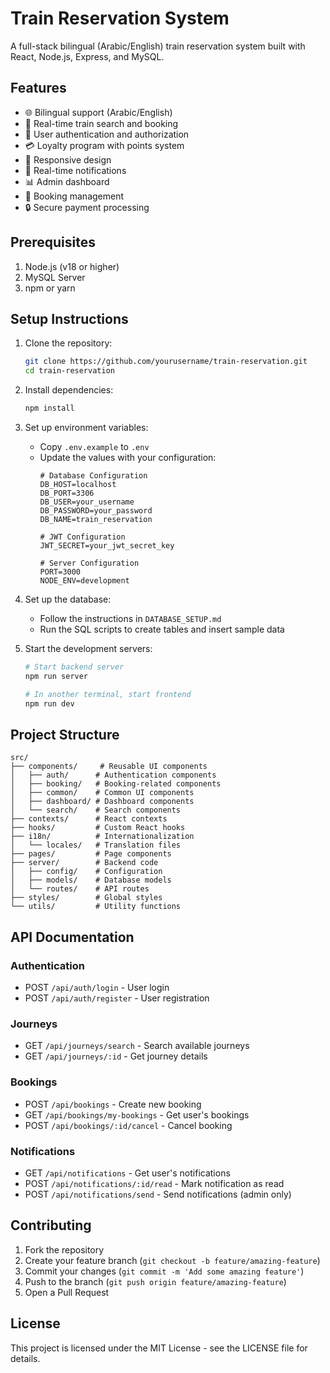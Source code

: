 # Train Reservation System

A full-stack bilingual (Arabic/English) train reservation system built with React, Node.js, Express, and MySQL.

## Features

- 🌐 Bilingual support (Arabic/English)
- 🚂 Real-time train search and booking
- 👤 User authentication and authorization
- 💳 Loyalty program with points system
- 📱 Responsive design
- 🔔 Real-time notifications
- 📊 Admin dashboard
- 🎫 Booking management
- 🔒 Secure payment processing

## Prerequisites

1. Node.js (v18 or higher)
2. MySQL Server
3. npm or yarn

## Setup Instructions

1. Clone the repository:
   ```bash
   git clone https://github.com/yourusername/train-reservation.git
   cd train-reservation
   ```

2. Install dependencies:
   ```bash
   npm install
   ```

3. Set up environment variables:
   - Copy `.env.example` to `.env`
   - Update the values with your configuration:
     ```env
     # Database Configuration
     DB_HOST=localhost
     DB_PORT=3306
     DB_USER=your_username
     DB_PASSWORD=your_password
     DB_NAME=train_reservation

     # JWT Configuration
     JWT_SECRET=your_jwt_secret_key

     # Server Configuration
     PORT=3000
     NODE_ENV=development
     ```

4. Set up the database:
   - Follow the instructions in `DATABASE_SETUP.md`
   - Run the SQL scripts to create tables and insert sample data

5. Start the development servers:

   ```bash
   # Start backend server
   npm run server

   # In another terminal, start frontend
   npm run dev
   ```

## Project Structure

```
src/
├── components/     # Reusable UI components
│   ├── auth/      # Authentication components
│   ├── booking/   # Booking-related components
│   ├── common/    # Common UI components
│   ├── dashboard/ # Dashboard components
│   └── search/    # Search components
├── contexts/      # React contexts
├── hooks/         # Custom React hooks
├── i18n/          # Internationalization
│   └── locales/   # Translation files
├── pages/         # Page components
├── server/        # Backend code
│   ├── config/    # Configuration
│   ├── models/    # Database models
│   └── routes/    # API routes
├── styles/        # Global styles
└── utils/         # Utility functions
```

## API Documentation

### Authentication
- POST `/api/auth/login` - User login
- POST `/api/auth/register` - User registration

### Journeys
- GET `/api/journeys/search` - Search available journeys
- GET `/api/journeys/:id` - Get journey details

### Bookings
- POST `/api/bookings` - Create new booking
- GET `/api/bookings/my-bookings` - Get user's bookings
- POST `/api/bookings/:id/cancel` - Cancel booking

### Notifications
- GET `/api/notifications` - Get user's notifications
- POST `/api/notifications/:id/read` - Mark notification as read
- POST `/api/notifications/send` - Send notifications (admin only)

## Contributing

1. Fork the repository
2. Create your feature branch (`git checkout -b feature/amazing-feature`)
3. Commit your changes (`git commit -m 'Add some amazing feature'`)
4. Push to the branch (`git push origin feature/amazing-feature`)
5. Open a Pull Request

## License

This project is licensed under the MIT License - see the LICENSE file for details.